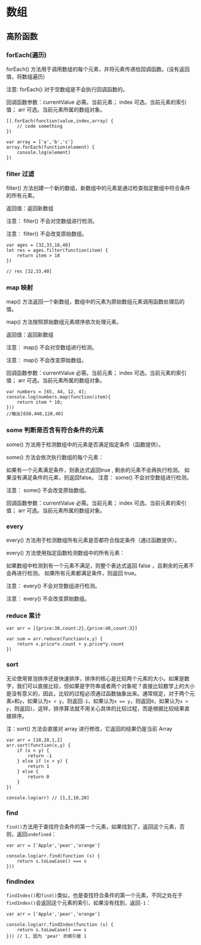# 数组



## 高阶函数



### forEach(遍历)



forEach() 方法用于调用数组的每个元素，并将元素传递给回调函数。(没有返回值，将数组遍历)

注意: forEach() 对于空数组是不会执行回调函数的。

回调函数参数：currentValue  必需。当前元素； index  可选。当前元素的索引值； arr  可选。当前元素所属的数组对象。



```
[].forEach(function(value,index,array) {
	// code something
})
```



```
var array = ['a','b','c']
array.forEach(function(element) {
	console.log(element)
})
```



### filter 过滤 

filter() 方法创建一个新的数组，新数组中的元素是通过检查指定数组中符合条件的所有元素。

返回值：返回新数组

注意： filter() 不会对空数组进行检测。

注意： filter() 不会改变原始数组。



```
var ages = [32,33,16,40]
let res = ages.filter(function(item) {
	return item > 18
})

// res [32,33,40]
```



### map 映射 

map() 方法返回一个新数组，数组中的元素为原始数组元素调用函数处理后的值。

map() 方法按照原始数组元素顺序依次处理元素。

返回值：返回新数组

注意： map() 不会对空数组进行检测。

注意： map() 不会改变原始数组。

回调函数参数：currentValue  必需。当前元素； index  可选。当前元素的索引值； arr  可选。当前元素所属的数组对象。



```
var numbers = [65, 44, 12, 4];
console.log(numbers.map(function(item){
	return item * 10;
}))
//输出[650,440,120,40]
```



### some 判断是否含有符合条件的元素



some() 方法用于检测数组中的元素是否满足指定条件（函数提供）。

some() 方法会依次执行数组的每个元素：

如果有一个元素满足条件，则表达式返回true , 剩余的元素不会再执行检测。
如果没有满足条件的元素，则返回false。
注意： some() 不会对空数组进行检测。

注意： some() 不会改变原始数组。

回调函数参数：currentValue  必需。当前元素； index  可选。当前元素的索引值； arr  可选。当前元素所属的数组对象。



### every 

every() 方法用于检测数组所有元素是否都符合指定条件（通过函数提供）。

every() 方法使用指定函数检测数组中的所有元素：

如果数组中检测到有一个元素不满足，则整个表达式返回 false ，且剩余的元素不会再进行检测。
如果所有元素都满足条件，则返回 true。

注意： every() 不会对空数组进行检测。

注意： every() 不会改变原始数组。


### reduce 累计



```
var arr = [{price:30,count:2},{price:40,count:3}]

var sum = arr.reduce(function(x,y) {
	return x.price*x.count + y.price*y.count
})
```





### sort

无论使用冒泡排序还是快速排序，排序的核心是比较两个元素的大小。如果是数字，我们可以直接比较，但如果是字符串或者两个对象呢？直接比较数学上的大小是没有意义的，因此，比较的过程必须通过函数抽象出来。通常规定，对于两个元素`x`和`y`，如果认为`x < y`，则返回`-1`，如果认为`x == y`，则返回`0`，如果认为`x > y`，则返回`1`，这样，排序算法就不用关心具体的比较过程，而是根据比较结果直接排序。



注：sort() 方法会直接对 array  进行修改，它返回的结果仍是当前 Array



```
var arr = [10,20,1,2]
arr.sort(function(x,y) {
	if (x < y) {
		return -1
	} else if (x > y) {
		return 1
	} else {
		return 0
	}
})

console.log(arr) // [1,2,10,20]
```



### find



`find()`方法用于查找符合条件的第一个元素，如果找到了，返回这个元素，否则，返回`undefined`：

```
var arr = ['Apple','pear','orange']

console.log(arr.find(function (s) {
	return s.toLowCase() === s
}))
```



### findIndex



`findIndex()`和`find()`类似，也是查找符合条件的第一个元素，不同之处在于`findIndex()`会返回这个元素的索引，如果没有找到，返回`-1`：



```
var arr = ['Apple','pear','orange']

console.log(arr.findIndex(function (s) {
	return s.toLowCase() === s
})) // 1, 因为 'pear' 的索引是 1
```

